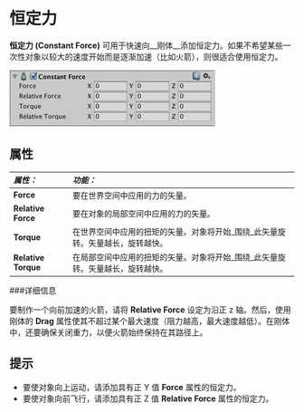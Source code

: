 恒定力
==============


__恒定力 (Constant Force)__ 可用于快速向__刚体__添加恒定力。如果不希望某些一次性对象以较大的速度开始而是逐渐加速（比如火箭），则很适合使用恒定力。


![](../uploads/Main/Inspector-ConstantForce.png) 


属性
----------



|**_属性：_** |**_功能：_** |
|:---|:---|
|__Force__ |要在世界空间中应用的力的矢量。 |
|__Relative Force__ |要在对象的局部空间中应用的力的矢量。 |
|__Torque__ |在世界空间中应用的扭矩的矢量。对象将开始_围绕_此矢量旋转。矢量越长，旋转越快。 |
|__Relative Torque__ |在局部空间中应用的扭矩的矢量。对象将开始_围绕_此矢量旋转。矢量越长，旋转越快。 |


###详细信息

要制作一个向前加速的火箭，请将 __Relative Force__ 设定为沿正 z 轴。然后，使用刚体的 __Drag__ 属性使其不超过某个最大速度（阻力越高，最大速度越低）。在刚体中，还要确保关闭重力，以便火箭始终保持在其路径上。

提示
-----


* 要使对象向上运动，请添加具有正 Y 值 __Force__ 属性的恒定力。
* 要使对象向前飞行，请添加具有正 Z 值 __Relative Force__ 属性的恒定力。
